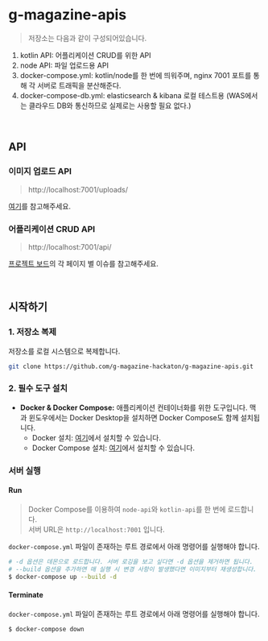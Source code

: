 # g-magazine-apis

> 저장소는 다음과 같이 구성되어있습니다.

1. kotlin API: 어플리케이션 CRUD를 위한 API
2. node API: 파일 업로드용 API
3. docker-compose.yml: kotlin/node를 한 번에 띄워주며, nginx 7001 포트를 통해 각 서버로 트래픽을 분산해준다.
4. docker-compose-db.yml: elasticsearch & kibana 로컬
   테스트용 (WAS에서는 클라우드 DB와 통신하므로 실제로는 사용할 필요 없다.)

<br>

## API

### 이미지 업로드 API

> http://localhost:7001/uploads/

[여기](https://github.com/g-magazine-hackaton/g-magazine-apis/issues/5)를 참고해주세요.

### 어플리케이션 CRUD API

> http://localhost:7001/api/

[프로젝트 보드](https://github.com/orgs/g-magazine-hackaton/projects/3)의 각 페이지 별 이슈를 참고해주세요.

<br>

## 시작하기

### 1. 저장소 복제

저장소를 로컬 시스템으로 복제합니다.

```bash
git clone https://github.com/g-magazine-hackaton/g-magazine-apis.git
```

### 2. 필수 도구 설치

- **Docker & Docker Compose:** 애플리케이션 컨테이너화를 위한 도구입니다. 맥과 윈도우에서는 Docker Desktop을 설치하면 Docker Compose도 함께 설치됩니다.
  - Docker 설치: [여기](https://docs.docker.com/get-docker/)에서 설치할 수 있습니다.
  - Docker Compose 설치: [여기](https://docs.docker.com/compose/install/)에서 설치할 수 있습니다.

### 서버 실행

#### Run

> Docker Compose를 이용하여 `node-api`와 `kotlin-api`를 한 번에 로드합니다.  
> 서버 URL은 `http://localhost:7001` 입니다.

`docker-compose.yml` 파일이 존재하는 루트 경로에서 아래 명령어를 실행해야 합니다.

```bash
# -d 옵션은 데몬으로 로드합니다. 서버 로깅을 보고 싶다면 -d 옵션을 제거하면 됩니다.
# --build 옵션을 추가하면 매 실행 시 변경 사항이 발생했다면 이미지부터 재생성합니다.
$ docker-compose up --build -d
```

#### Terminate

`docker-compose.yml` 파일이 존재하는 루트 경로에서 아래 명령어를 실행해야 합니다.

```bash
$ docker-compose down
```
